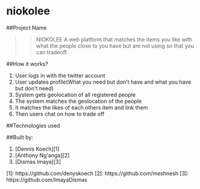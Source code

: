 # niokolee

##Project Name
>> NIOKOLEE
>>A web platform that matches the items you like with what the people close to you have 
>>but are not using so that you can tradeoff. 

##How it works?
<ol>
<li>User logs in with the twitter account</li>
<li>User updates profile(What you need but don't have and what you have but don't need)</li>
<li>System gets geolocation of all registered people</li>
<li>The system matches the geolocation of the people</li>
<li>It matches the likes of each others item and link them</li>
<li>Then users chat on how to trade off</li>
</ol>
##Technologies used

##Built by:
<ol>
<li>[Dennis Koech][1]</li>
<li>[Anthony Ng'anga][2]</li>
<li>[Dismas Imaya][3]</li>
</ol>
[1]: https://github.com/denyskoech
[2]: https://github.com/meshnesh
[3]: https://github.com/ImayaDismas

